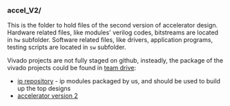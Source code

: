### accel\_V2/

This is the folder to hold files of the second version of accelerator design.
Hardware related files, like modules' verilog codes, bitstreams are located in `hw` subfolder.
Software related files, like drivers, application programs, testing scripts are located in `sw` subfolder.

Vivado projects are not fully staged on github, insteadly, the package of the vivado projects could be found in [team drive](https://drive.google.com/drive/folders/0AImpQ6VvT5tcUk9PVA):
- [ip repository](https://drive.google.com/open?id=1cdeDLX4rFSxtLZ6NXInp4Ri2sJSgD-bt) - ip modules packaged by us, and should be used to build up the top designs
- [accelerator version 2](https://drive.google.com/open?id=1l7MX5u5lJxbHTvM_DibMLwfRhWXMmWIi)
